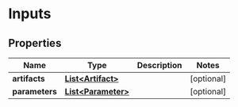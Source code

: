 

# Inputs

## Properties

Name | Type | Description | Notes
------------ | ------------- | ------------- | -------------
**artifacts** | [**List&lt;Artifact&gt;**](Artifact.md) |  |  [optional]
**parameters** | [**List&lt;Parameter&gt;**](Parameter.md) |  |  [optional]




